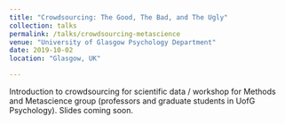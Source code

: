```yaml
---
title: "Crowdsourcing: The Good, The Bad, and The Ugly"
collection: talks
permalink: /talks/crowdsourcing-metascience
venue: "University of Glasgow Psychology Department"
date: 2019-10-02
location: "Glasgow, UK"

---
```


Introduction to crowdsourcing for scientific data / workshop for Methods and Metascience group (professors
  and graduate students in UofG Psychology). Slides coming soon.
